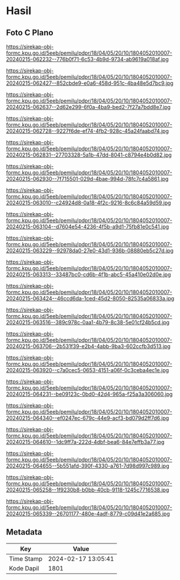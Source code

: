 # Hasil

## Foto C Plano

https://sirekap-obj-formc.kpu.go.id/5eeb/pemilu/pdpr/18/04/05/20/10/1804052010007-20240215-062232--776b0f71-6c53-4b9d-9734-ab9619a018af.jpg

https://sirekap-obj-formc.kpu.go.id/5eeb/pemilu/pdpr/18/04/05/20/10/1804052010007-20240215-062427--852cbde9-e0a6-458d-951c-4ba48e5d7bc9.jpg

https://sirekap-obj-formc.kpu.go.id/5eeb/pemilu/pdpr/18/04/05/20/10/1804052010007-20240215-062637--2d62e299-6f0a-4ba9-bed2-7f27a7bdd8e7.jpg

https://sirekap-obj-formc.kpu.go.id/5eeb/pemilu/pdpr/18/04/05/20/10/1804052010007-20240215-062728--9227f6de-ef74-4fb2-928c-45a24faabd74.jpg

https://sirekap-obj-formc.kpu.go.id/5eeb/pemilu/pdpr/18/04/05/20/10/1804052010007-20240215-062831--27703328-5a1b-47dd-8041-c8794e4b0d82.jpg

https://sirekap-obj-formc.kpu.go.id/5eeb/pemilu/pdpr/18/04/05/20/10/1804052010007-20240215-062930--7f715501-029d-4bae-994d-78fc7c4a5861.jpg

https://sirekap-obj-formc.kpu.go.id/5eeb/pemilu/pdpr/18/04/05/20/10/1804052010007-20240215-063010--c24924d8-0a18-4f2c-9216-8c6c84a59d59.jpg

https://sirekap-obj-formc.kpu.go.id/5eeb/pemilu/pdpr/18/04/05/20/10/1804052010007-20240215-063104--d7604e54-4236-4f5b-a9d1-75fb81e0c541.jpg

https://sirekap-obj-formc.kpu.go.id/5eeb/pemilu/pdpr/18/04/05/20/10/1804052010007-20240215-063229--92978da0-27e0-43d1-936b-08880eb5c27d.jpg

https://sirekap-obj-formc.kpu.go.id/5eeb/pemilu/pdpr/18/04/05/20/10/1804052010007-20240215-063313--33487bc0-cd6b-4f1b-abc5-45a410e02d0e.jpg

https://sirekap-obj-formc.kpu.go.id/5eeb/pemilu/pdpr/18/04/05/20/10/1804052010007-20240215-063424--46ccd6da-1ced-45d2-8050-82535a06833a.jpg

https://sirekap-obj-formc.kpu.go.id/5eeb/pemilu/pdpr/18/04/05/20/10/1804052010007-20240215-063516--389c978c-0aa1-4b79-8c38-5e01cf24b5cd.jpg

https://sirekap-obj-formc.kpu.go.id/5eeb/pemilu/pdpr/18/04/05/20/10/1804052010007-20240215-063706--2b531f39-e2b4-4abb-9ba3-602ccfb3d513.jpg

https://sirekap-obj-formc.kpu.go.id/5eeb/pemilu/pdpr/18/04/05/20/10/1804052010007-20240215-063920--c7a0cec5-0653-4151-a06f-0c3ceba4ec1e.jpg

https://sirekap-obj-formc.kpu.go.id/5eeb/pemilu/pdpr/18/04/05/20/10/1804052010007-20240215-064231--be09123c-0bd0-42d4-965a-f25a3a306060.jpg

https://sirekap-obj-formc.kpu.go.id/5eeb/pemilu/pdpr/18/04/05/20/10/1804052010007-20240215-064340--ef0247ec-679c-44e9-acf3-bd079d2ff7d6.jpg

https://sirekap-obj-formc.kpu.go.id/5eeb/pemilu/pdpr/18/04/05/20/10/1804052010007-20240215-064610--1dc9ff7a-222d-4dbf-bea6-84e7effb3a77.jpg

https://sirekap-obj-formc.kpu.go.id/5eeb/pemilu/pdpr/18/04/05/20/10/1804052010007-20240215-064655--5b551afd-390f-4330-a761-7d98d997c989.jpg

https://sirekap-obj-formc.kpu.go.id/5eeb/pemilu/pdpr/18/04/05/20/10/1804052010007-20240215-065258--1f9230b8-b0bb-40cb-9118-1245c7716538.jpg

https://sirekap-obj-formc.kpu.go.id/5eeb/pemilu/pdpr/18/04/05/20/10/1804052010007-20240215-065339--26701177-480e-4adf-8779-c09d41e2a685.jpg


## Metadata

| Key        | Value               |
| ---------- | ------------------- |
| Time Stamp | 2024-02-17 13:05:41 |
| Kode Dapil | 1801                |



